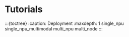 # Tutorials

:::{toctree}
:caption: Deployment
:maxdepth: 1
single_npu
single_npu_multimodal
multi_npu
multi_node
:::
